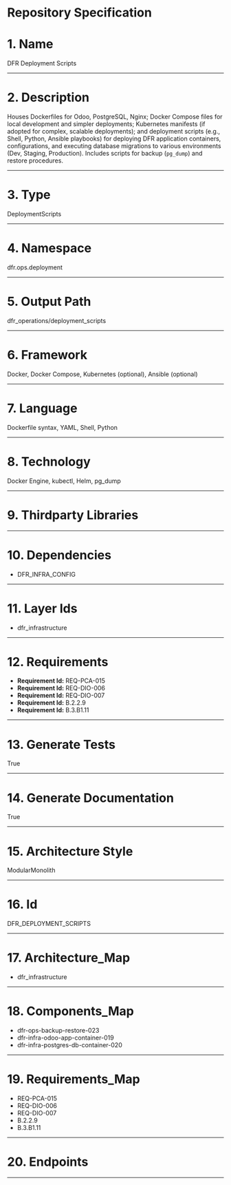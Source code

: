 # Repository Specification

# 1. Name
DFR Deployment Scripts


---

# 2. Description
Houses Dockerfiles for Odoo, PostgreSQL, Nginx; Docker Compose files for local development and simpler deployments; Kubernetes manifests (if adopted for complex, scalable deployments); and deployment scripts (e.g., Shell, Python, Ansible playbooks) for deploying DFR application containers, configurations, and executing database migrations to various environments (Dev, Staging, Production). Includes scripts for backup (`pg_dump`) and restore procedures.


---

# 3. Type
DeploymentScripts


---

# 4. Namespace
dfr.ops.deployment


---

# 5. Output Path
dfr_operations/deployment_scripts


---

# 6. Framework
Docker, Docker Compose, Kubernetes (optional), Ansible (optional)


---

# 7. Language
Dockerfile syntax, YAML, Shell, Python


---

# 8. Technology
Docker Engine, kubectl, Helm, pg_dump


---

# 9. Thirdparty Libraries



---

# 10. Dependencies

- DFR_INFRA_CONFIG


---

# 11. Layer Ids

- dfr_infrastructure


---

# 12. Requirements

- **Requirement Id:** REQ-PCA-015  
- **Requirement Id:** REQ-DIO-006  
- **Requirement Id:** REQ-DIO-007  
- **Requirement Id:** B.2.2.9  
- **Requirement Id:** B.3.B1.11  


---

# 13. Generate Tests
True


---

# 14. Generate Documentation
True


---

# 15. Architecture Style
ModularMonolith


---

# 16. Id
DFR_DEPLOYMENT_SCRIPTS


---

# 17. Architecture_Map

- dfr_infrastructure


---

# 18. Components_Map

- dfr-ops-backup-restore-023
- dfr-infra-odoo-app-container-019
- dfr-infra-postgres-db-container-020


---

# 19. Requirements_Map

- REQ-PCA-015
- REQ-DIO-006
- REQ-DIO-007
- B.2.2.9
- B.3.B1.11


---

# 20. Endpoints



---

